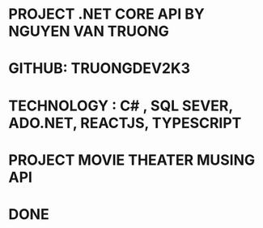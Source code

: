 # PROJECT .NET CORE API BY NGUYEN VAN TRUONG
# GITHUB: TRUONGDEV2K3
# TECHNOLOGY : C# , SQL SEVER, ADO.NET, REACTJS, TYPESCRIPT

# PROJECT MOVIE THEATER MUSING API
# DONE